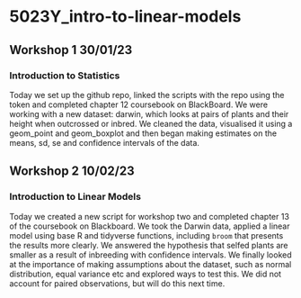 # 5023Y_intro-to-linear-models

## Workshop 1 30/01/23
### Introduction to Statistics
Today we set up the github repo, linked the scripts with the repo using the token and completed chapter 12 coursebook on BlackBoard. We were working with a new dataset: darwin, which looks at pairs of plants and their height when outcrossed or inbred. We cleaned the data, visualised it using a geom_point and geom_boxplot and then began making estimates on the means, sd, se and confidence intervals of the data.

## Workshop 2 10/02/23
### Introduction to Linear Models
Today we created a new script for workshop two and completed chapter 13 of the coursebook on Blackboard. We took the Darwin data, applied a linear model using base R and tidyverse functions, including `broom` that presents the results more clearly. We answered the hypothesis that selfed plants are smaller as a result of inbreeding with confidence intervals. We finally looked at the importance of making assumptions about the dataset, such as normal distribution, equal variance etc and explored ways to test this. We did not account for paired observations, but will do this next time.
